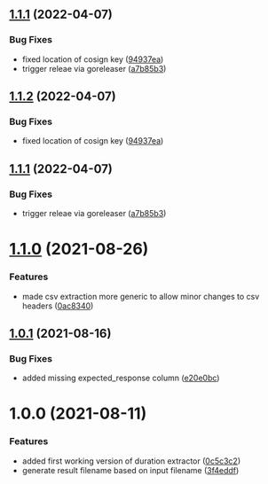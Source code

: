 ## [1.1.1](https://github.com/janritter/k6-duration-extractor/compare/1.1.0...1.1.1) (2022-04-07)


### Bug Fixes

* fixed location of cosign key ([94937ea](https://github.com/janritter/k6-duration-extractor/commit/94937ead53941999ca47c6fe287b2f8af888f45a))
* trigger releae via goreleaser ([a7b85b3](https://github.com/janritter/k6-duration-extractor/commit/a7b85b31c2d741cb3943628492fd311d00a89673))

## [1.1.2](https://github.com/janritter/k6-duration-extractor/compare/1.1.1...1.1.2) (2022-04-07)


### Bug Fixes

* fixed location of cosign key ([94937ea](https://github.com/janritter/k6-duration-extractor/commit/94937ead53941999ca47c6fe287b2f8af888f45a))

## [1.1.1](https://github.com/janritter/k6-duration-extractor/compare/1.1.0...1.1.1) (2022-04-07)


### Bug Fixes

* trigger releae via goreleaser ([a7b85b3](https://github.com/janritter/k6-duration-extractor/commit/a7b85b31c2d741cb3943628492fd311d00a89673))

# [1.1.0](https://github.com/janritter/k6-duration-extractor/compare/1.0.1...1.1.0) (2021-08-26)


### Features

* made csv extraction more generic to allow minor changes to csv headers ([0ac8340](https://github.com/janritter/k6-duration-extractor/commit/0ac83409b643070046896eb89961eedc5f84c40f))

## [1.0.1](https://github.com/janritter/k6-duration-extractor/compare/1.0.0...1.0.1) (2021-08-16)


### Bug Fixes

* added missing expected_response column ([e20e0bc](https://github.com/janritter/k6-duration-extractor/commit/e20e0bce3c85eea1cf3124359fb0e99eb3dc93ca))

# 1.0.0 (2021-08-11)


### Features

* added first working version of duration extractor ([0c5c3c2](https://github.com/janritter/k6-duration-extractor/commit/0c5c3c2f5e6e9aa288d5bbd4c665beae26da7329))
* generate result filename based on input filename ([3f4eddf](https://github.com/janritter/k6-duration-extractor/commit/3f4eddf5a4b3b639f521f530a0ede1f1c60a3576))
